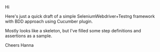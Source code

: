 Hi

Here's just a quick draft of a simple SeleniumWebdriver+Testng framework with BDD approach using Cucumber plugin.

Mostly looks like a skeleton, but I've filled some step definitions and assertions as a sample.

Cheers
Hanna
